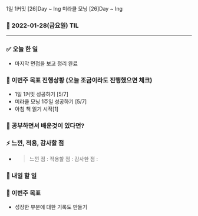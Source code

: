 1일 1커밋 [26]Day ~ Ing
미라클 모닝 [26]Day ~ Ing

### 📆 2022-01-28(금요일) TIL

---

### ✅ 오늘 한 일

- 마지막 면접을 보고 정리 완료

### 🐎 이번주 목표 진행상황 (오늘 조금이라도 진행했으면 체크)

- 1일 1커밋 성공하기 [5/7]
- 미라클 모닝 1주일 성공하기 [5/7]
- 아침 책 읽기 시작[1]

### 🤔 공부하면서 배운것이 있다면?

### ⚡ 느낀, 적용, 감사할 점

- > 느낀 점 :
  > 적용할 점 :
  > 감사한 점 :

### 🚀 내일 할 일

### 🎯 이번주 목표

- 성장한 부분에 대한 기록도 만들기
